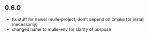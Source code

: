 ## 0.6.0

* fix stuff for newer mulle-project, don't depend on cmake for install (necessarily)
* changed name to mulle-env for clarity of purpose
